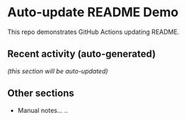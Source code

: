 # Auto-update README Demo

This repo demonstrates GitHub Actions updating README.

## Recent activity (auto-generated)

<!-- AUTO-UPDATE-START -->
*(this section will be auto-updated)*
<!-- AUTO-UPDATE-END -->

## Other sections
- Manual notes...
..
